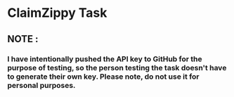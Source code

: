 # ClaimZippy Task

## NOTE :
### I have intentionally pushed the API key to GitHub for the purpose of testing, so the person testing the task doesn't have to generate their own key. Please note, do not use it for personal purposes.

